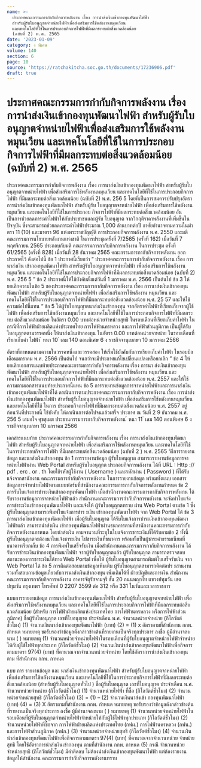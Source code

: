 ```yaml
---
name: >-
  ประกาศคณะกรรมการกำกับกิจการพลังงาน เรื่อง การนำส่งเงินเข้ากองทุนพัฒนาไฟฟ้า
  สำหรับผู้รับใบอนุญาตจำหน่ายไฟฟ้าเพื่อส่งเสริมการใช้พลังงานหมุนเวียน
  และเทคโนโลยีที่ใช้ในการประกอบกิจการไฟฟ้าที่มีผลกระทบต่อสิ่งแวดล้อมน้อย
  (ฉบับที่ 2) พ.ศ. 2565
date: '2023-01-09'
category: ง พิเศษ
volume: 140
section: 6
page: 10
source: 'https://ratchakitcha.soc.go.th/documents/17236906.pdf'
draft: true
---
```


# ประกาศคณะกรรมการกำกับกิจการพลังงาน เรื่อง การนำส่งเงินเข้ากองทุนพัฒนาไฟฟ้า สำหรับผู้รับใบอนุญาตจำหน่ายไฟฟ้าเพื่อส่งเสริมการใช้พลังงานหมุนเวียน และเทคโนโลยีที่ใช้ในการประกอบกิจการไฟฟ้าที่มีผลกระทบต่อสิ่งแวดล้อมน้อย (ฉบับที่ 2) พ.ศ. 2565

ประกาศคณะกรรมการกำกับกิจการพลังงาน เรื่อง การนาส่งเงินเข้ากองทุนพัฒนาไฟฟ้า สาหรับผู้รับใบอนุญาตจาหน่ายไฟฟ้า เพื่อส่งเสริมการใช้พลังงานหมุนเวียน และเทคโนโลยีที่ใช้ในการประกอบกิจการไฟฟ้า ที่มีผลกระทบต่อสิ่งแวดล้อมน้อย (ฉบับที่ 2) พ.ศ. 256 5 โดยที่เป็นการสมควรปรับปรุงอัตราการนำส่งเงินเข้ากองทุนพัฒนาไฟฟ้า สำหรับผู้รับ ใบอนุญาตจาหน่ายไฟฟ้า เพื่อส่งเสริมการใช้พลังงานหมุนเวียน และเทคโนโลยีที่ใช้ในการประกอบ กิจการไฟฟ้าที่มีผลกระทบต่อสิ่งแวดล้อมน้อย อันเป็นการช่วยลดภาระค่าไฟฟ้าให้กับประชาชนและผู้รับ ใบอนุญาต จากวิกฤติราคาพลังงานที่เพิ่มขึ้นในปัจจุบัน ซึ่งจะสามารถช่วยลดภาระค่าไฟฟ้าประมาณ 1,000 ล้านบาทต่อปี อาศัยอำนาจตามความในมำตรา 11 (10) และมาตรา 96 แห่งพระราชบัญญัติ การประกอบกิจการพลังงาน พ.ศ. 2550 และมติคณะกรรมการนโยบายพลังงานแห่งชาติ ในการประชุมครั้งที่ 7/2565 (ครั้งที่ 162) เมื่อวันที่ 7 พฤศจิกายน 2565 ประกอบกับมติ คณะกรรมการกากับกิจการพลังงาน ในการประชุม ครั้งที่ 61/2565 (ครั้งที่ 828) เมื่อวันที่ 28 ธันวาคม 2565 คณะกรรมการกากับกิจการพลังงาน ออกประกาศไว้ ดังต่อไปนี้ ข้อ 1 ประกาศนี้เรียกว่า “ ประกาศคณะกรรมการกำกับกิจการพลังงาน เรื่อง การนาส่งเงิน เข้ากองทุนพัฒนาไฟฟ้า สาหรับผู้รับใบอนุญาตจาหน่ายไฟฟ้า เพื่อส่งเสริมการใช้พลังงานหมุนเวียน และเทคโนโลยีที่ใช้ในการประกอบกิจการไฟฟ้าที่มีผลกระทบต่อสิ่งแวดล้อมน้อย (ฉบับที่ 2) พ.ศ. 256 5 ” ข้อ 2 ประกาศนี้ให้ใช้บังคับตั้งแต่วันที่ 1 มกราคม พ.ศ. 2566 เป็นต้นไป ข้อ 3 ให้ยกเลิกความในข้อ 5 ของประกาศคณะกรรมการกากับกิจการพลังงาน เรื่อง การนาส่งเงินเข้ากองทุนพัฒนาไฟฟ้า สาหรับผู้รับใบอนุญาตจาหน่ายไฟฟ้า เพื่อส่งเสริมการใช้พลังงาน หมุนเวียน และเทคโนโลยีที่ใช้ในการประกอบกิจการไฟฟ้าที่มีผลกระทบต่อสิ่งแวดล้อมน้อย พ.ศ. 25 57 และให้ใช้ความต่อไปนี้แทน “ ข้อ 5 ให้ผู้รับใบอนุญาตนาส่งเงินเข้ากองทุน จากอัตราค่าไฟฟ้าที่เรียกเก็บจากผู้ใช้ไฟฟ้า เพื่อส่งเสริมการใช้พลังงานหมุนเวียน และเทคโนโลยีที่ใช้ในการประกอบกิจการไฟฟ้าที่มีผลกระทบ ต่อสิ่งแวดล้อมน้อย ในอัตรา 0.00 บาทต่อหน่วยจำหน่ายสุทธิ ในรอบเดือนที่เรียกเก็บค่าไฟฟ้า ในกรณีที่การไฟฟ้าฝ่ายผลิตแห่งประเทศไทย การไฟฟ้านครหลวง และการไฟฟ้าส่วนภูมิภาค เป็นผู้ได้รับใบอนุญาตตามวรรคหนึ่ง ให้นาส่งเงินเข้ากองทุน ในอัตรา 0.00 บาทต่อหน่วยจาหน่าย ในรอบเดือนที่เรียกเก็บค่า ไฟฟ้า ้ หนา 10 ่ เลม 140 ตอนพิเศษ 6 ง ราชกิจจานุเบกษา 10 มกราคม 2566

อัตราที่กาหนดตามความในวรรคหนึ่งและวรรคสอง ให้เริ่มใช้บังคับกับการเรียกเก็บค่าไฟฟ้า ในรอบบิลเดือนมกราคม พ.ศ. 2566 เป็นต้นไป จนกว่าจะมีประกาศแก้ไขเปลี่ยนแปลงหรือยกเลิก ” ข้อ 4 ให้ยกเลิกเอกสารแนบท้ายประกาศคณะกรรมการกำกับกิจการพลังงาน เรื่อง การนา ส่งเงินเข้ากองทุนพัฒนาไฟฟ้า สาหรับผู้รับใบอนุญาตจาหน่ายไฟฟ้า เพื่อส่งเสริมการใช้พลังงาน หมุนเวียน และเทคโนโลยีที่ใช้ในการประกอบกิจการไฟฟ้าที่มีผลกระทบต่อสิ่งแวดล้อมน้อย พ.ศ. 2557 และให้ใช้ความตามเอกสารแนบท้ายประกาศนี้แทน ข้อ 5 การรายงานข้อมูลการจาหน่ายไฟฟ้าและการนาส่งเงินเข้ากองทุนพัฒนาไฟฟ้าที่ได้ ดาเนินการตามประกาศคณะกรรมการกากับกิจการพลังงาน เรื่อง การนำส่งเงินเข้ากองทุนพัฒนาไฟฟ้า สำหรับผู้รับใบอนุญาตจำหน่ายไฟฟ้า เพื่อส่งเสริมการใช้พลังงานหมุนเวียน และเทคโนโลยีที่ใช้ ในการ ประกอบกิจการไฟฟ้าที่มีผลกระทบต่อสิ่งแวดล้อมน้อย พ.ศ. 2557 อยู่ก่อนวันที่ประกาศนี้ ใช้บังคับ ให้ดาเนินการต่อไปจนแล้วเสร็จ ประกาศ ณ วันที่ 2 9 ธันวาคม พ.ศ. 256 5 เสมอใจ ศุขสุเมฆ ประธานกรรมการกากับกิจการพลังงาน ้ หนา 11 ่ เลม 140 ตอนพิเศษ 6 ง ราชกิจจานุเบกษา 10 มกราคม 2566

เอกสารแนบท้าย ประกาศคณะกรรมการกำกับกิจการพลังงาน เรื่อง การนาส่งเงินเข้ากองทุนพัฒนาไฟฟ้า สำหรับผู้รับใบอนุญาตจาหน่ายไฟฟ้า เพื่อส่งเสริมการใช้พลังงานหมุนเวียน และเทคโนโลยีที่ใช้ในการประกอบกิจการไฟฟ้า ที่มีผลกระทบต่อสิ่งแวดล้อมน้อย (ฉบับที่ 2 ) พ.ศ. 2565 วิธีการรายงานข้อมูล และนาส่งเงินเข้ากองทุน ข้อ 1 การรายงานข้อมูล ผู้รับใบอนุญาต สามารถรายงานข้อมูลการจาหน่ายไฟฟ้าผ่าน Web Portal สาหรับผู้รับใบอนุญาต ประกอบกิจการพลังงาน ได้ที่ URL : Http :// pdf . erc . or . th โดยใช้รหัสผู้ใช้งาน ( Username ) และรหัสผ่าน ( Password ) ที่ได้รับแจ้งจากสานักงาน คณะกรรมการกำกับกิจการพลังงาน ในการรายงานข้อมูล พร้อมทั้งแนบ เอกสารข้อมูลการจำหน่ายไฟฟ้าตามแบบฟอร์มที่สำนักงานคณะกรรมการกากับกิจการพลังงานกำหนด ข้อ 2 การรับใบแจ้งการชำระเงินเข้ากองทุนพัฒนาไฟฟ้า เมื่อสำนักงานคณะกรรมการกากับกิจการพลังงาน ได้รับรายงานข้อมูลการจาหน่ายไฟฟ้าแล้ว สำนักงานคณะกรรมการกำกับกิจการพลังงาน จะจัดทำใบแจ้งการชำระเงินเข้ากองทุนพัฒนาไฟฟ้า และแจ้งให้ ผู้รับใบอนุญาตทราบ ผ่าน Web Portal ตามข้อ 1 ซึ่งผู้รับใบอนุญาตสามารถพิมพ์ใบแจ้งการชำร ะเงิน เข้ากองทุนพัฒนาไฟฟ้า จาก Web Portal ได้ ข้อ 3 การนาส่งเงินเข้ากองทุนพัฒนาไฟฟ้า เมื่อผู้รับใบอนุญาต ได้รับใบแจ้งการชำระเงินเข้ากองทุนพัฒนาไฟฟ้าแล้ว สามารถนำส่งเงิน เข้ากองทุนพัฒนาไฟฟ้าผ่านธนาคารตามที่สานักงานคณะกรรมการกำกับกิจการพลังงานกาหนด โดยนำส่งเงิน ตามจานวนที่ระบุในใบแจ้งการชาระเงินที่ได้รับตามข้อ 2 ทั้งนี้ ผู้รับใบอนุญาตจะต้องนาใบแจ้งชาระเงิน ไปชาระเงินที่ธนาคาร พร้อมทั้งเป็นผู้ชาระค่าธรรมเนียมที่ธนาคารเรียกเก็บ ข้อ 4 การพิมพ์ใบเสร็จรับเงิน เมื่อสำนักงานคณะกรรมการกากับกิจการพลังงาน ได้ รับการชำระเงินเข้ากองทุนพัฒนาไฟฟ้า จากผู้รับใบอนุญาตแล้ว ผู้รับใบอนุญาต สามารถตรวจสอบสถานะของการชาระเงินได้ทาง Web Portal เพื่อให้ ผู้รับใบอนุญาตสามารถพิมพ์ใบเสร็จรับเงิน จาก Web Portal ได้ ข้อ 5 การติดต่อสอบถามข้อมูลเพิ่มเติม ผู้รับใบอนุญาตสามารถติดต่อปร ะสานงาน รวมทั้งสอบถามข้อมูลเกี่ยวกับการนาส่งเงินเข้ากองทุน เพิ่มเติมได้ที่ ฝ่ายบัญชีและการเงิน สำนักงานคณะกรรมการกากับกิจการพลังงาน อาคารจัตุรัสจามจุรี ชั้น 20 ถนนพญาไท แขวงปทุมวัน เขตปทุมวัน กรุงเทพฯ โทรศัพท์ 0 2207 3599 ต่อ 312 หรือ 331 ในวันและเวลาราชการ

แบบการรายงานข้อมูล การนาส่งเงินเข้ากองทุนพัฒนาไฟฟ้า สำหรับผู้รับใบอนุญาตจาหน่ายไฟฟ้า เพื่อส่งเสริมการใช้พลังงานหมุนเวียน และเทคโนโลยีที่ใช้ในการประกอบกิจการไฟฟ้าที่มีผลกระทบต่อสิ่งแวดล้อมน้อย (สำหรับ การไฟฟ้าฝ่ายผลิตแห่งประเทศไทย การไฟฟ้านครหลวง หรือการไฟฟ้าส่วนภูมิภาค) ชื่อผู้รับใบอนุญาต เลขที่ใบอนุญาต ประจำเดือน พ.ศ. จำนวนหน่วยจำหน่าย (กิโลวัตต์ชั่วโมง) (1) จำนวนเงินนาส่งเข้ากองทุนพัฒนาไฟฟ้า (บาท) (2) = (1) x อัตราตามที่สำนักงาน กกพ. กำหนด หมายเหตุ ขอรับรองว่าข้อมูลดังกล่าวข้างต้นที่รายงานเป็นจริงทุกประการ ลงชื่อ ผู้มีอำนาจลงนาม ( ) หมายเหตุ (1) จำนวนหน่วยจำหน่ายไฟฟ้าในรอบเดือนที่ผู้รับใบอนุญาตจำหน่ายไฟฟ้าจำหน่ายให้กับผู้ใช้ไฟฟ้าทุกประเภท (กิโลวัตต์ชั่วโมง) (2) จำนวนเงินนำส่งเข้ากองทุนพัฒนาไฟฟ้าเพื่อกิจการตามมาตรา 97(4) (บาท) ที่คานวณจากจำนวนหน่วยจำหน่าย โดยใช้อัตราการนำส่งเงินเข้ากองทุน ตาม ที่สำนักงาน กกพ. กาหนด

แบบ การ รายงานข้อมูล และ นาส่งเงินเข้ากองทุนพัฒนาไฟฟ้า สำหรับผู้รับใบอนุญาตจาหน่ายไฟฟ้า เพื่อส่งเสริมการใช้พลังงานหมุนเวียน และเทคโนโลยีที่ใช้ในการประกอบกิจการไฟฟ้าที่มีผลกระทบต่อสิ่งแวดล้อมน้อย (สำหรับผู้รับใบอนุญาตทั่วไป ) ชื่อผู้รับใบอนุญาต เลขที่ใบอนุญาต ประจำเดือน พ.ศ. จำนวนหน่วยจำหน่าย (กิโลวัตต์ชั่วโมง) (1) จำนวนหน่วยไฟฟ้า ที่ซื้อ (กิโลวัตต์ชั่วโมง) (2) จำนวนหน่วยจำหน่ายสุทธิ (กิโลวัตต์ชั่วโมง) (3) = (1) – (2) จำนวนเงินนาส่งเข้า กองทุนพัฒนาไฟฟ้า (บาท) (4) = (3) X อัตราตามที่สำนักงาน กกพ. กำหนด หมายเหตุ ขอรับรองว่าข้อมูลดังกล่าวข้างต้นที่รายงานเป็นจริงทุกประการ ลงชื่อ ผู้มีอำนาจลงนาม ( ) หมายเหตุ (1) จำนวนหน่วยจำหน่ายไฟฟ้าในรอบเดือนที่ผู้รับใบอนุญาตจำหน่ายไฟฟ้าจำหน่ายให้กับผู้ใช้ไฟฟ้าทุกประเภท (กิโลวัตต์ชั่วโมง) (2) จำนวนหน่วยไฟฟ้าที่ซื้อจาก การไฟฟ้าฝ่ายผลิตแห่งประเทศไทย (กฟผ.) การไฟฟ้านครหลวง (กฟน.) และการไฟฟ้าส่วนภูมิภาค (กฟภ.) (3) จำนวนหน่วยจำหน่ายสุทธิ (กิโลวัตต์ชั่วโมง) (4) จำนวนเงินนำส่งเข้ากองทุนพัฒนาไฟฟ้าเพื่อกิจการตามมาตรา 97(4) (บาท) ที่คานวณจากจำนวนหน่วย จำหน่ายสุทธิ โดยใช้อัตราการนำส่งเงินเข้ากองทุน ตามที่สำนักงาน กกพ. กาหนด (5) กรณี จำนวนหน่วยจำหน่ายสุทธิ (กิโลวัตต์ชั่วโมง) มีค่าติดลบ ไม่ต้องนำส่งเงินเข้ากองทุนพัฒนาไฟฟ้า แต่ต้องรายงานข้อมูลให้สำนักงาน คณะกรรมการกำกับกิจการพลังงานทราบ
